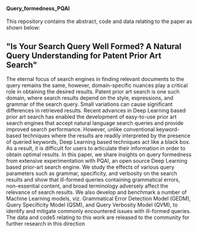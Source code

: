 #### Query_formedness_PQAI

This repository contains the abstract, code and data relating to the paper as shown below:
## "Is Your Search Query Well Formed? A Natural Query Understanding for Patent Prior Art Search"


The eternal focus of search engines in finding relevant documents to the query remains the
same, however, domain-specific nuances play a critical role in obtaining the desired results. Patent
prior art search is one such domain, where search results depend on the style, expressions, and
grammar of the search query. Small variations can cause significant differences in retrieved results.
Recent advances in Deep Learning based prior art search has enabled the development of easy-to-use
prior art search engines that accept natural language search queries and provide improved search
performance. However, unlike conventional keyword-based techniques where the results are readily
interpreted by the presence of queried keywords, Deep Learning based techniques act like a black box.
As a result, it is difficult for users to articulate their information in order to obtain optimal results. In
this paper, we share insights on query formedness from extensive experimentation with PQAI, an open
source Deep Learning based prior-art search engine. We study the effects of various query parameters
such as grammar, specificity, and verbosity on the search results and show that ill-formed queries
containing grammatical errors, non-essential content, and broad terminology adversely affect the
relevance of search results. We also develop and benchmark a number of Machine Learning models,
viz. Grammatical Error Detection Model (GEDM), Query Specificity Model (QSM), and Query
Verbosity Model (QVM), to identify and mitigate commonly encountered issues with ill-formed
queries. The data and code5 relating to this work are released to the community for further research in
this direction
